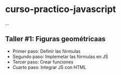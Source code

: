 # curso-practico-javascript

...

## Taller #1: Figuras geométricaas

- Primer paso: Definir las fórmulas
- Segundo paso: Implemetar las fórmulas en JS
- Tercer paso: Crear funciones 
- Cuarto paso: Integrar JS con HTML